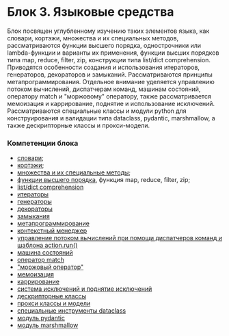 # Блок 3. Языковые средства

Блок посвящен углубленному изучению таких элементов языка, как словари, кортэжи, множества и их специальных методов, рассматриваются функции высшего порядка, однострочники или lambda-функции и варианты их применения, функции высших порядков типа map, reduce, filter, zip, конструкции типа list/dict comprehension. Приводятся особенности создания и использования итераторов, генераторов, декораторов и замыканий. Рассматриваются принципы метапрограммирования.
Отдельное внимание уделяется управлению потоком вычислений, диспатчерам команд, машинам состояний, оператору match и "моржовому" оператору, также рассматривается мемоизация и каррирование, поднятие и использование исключений.
Рассматриваются специальные классы и модули python для конструирования и валидации типа dataclass, pydantic, marshmallow, а также дескрипторные классы и прокси-модели.

### Компетенции блока

- [словари](./block3_1.md);
- [кортэжи](./block3_2.md);
- [множества и их специальные методы](./block3_3.md);
- [функции высшего порядка](./block3_4.md), функция map, reduce, filter, zip;
- [list/dict comprehension](./block3_5.md)
- [итераторы](./block3_6.md)
- [генераторы](./block3_7.md)
- [декораторы](./block3_8.md)
- [замыкания](./block3_9.md)
- [метапрограммирование](./block3_10.md)
- [контекстный менеджер](./block3_11.md)
- [управление потоком вычислений при помощи диспатчеров команд и шаблона action.run()](./block3_12.md)
- [машина состояний](./block3_13.md)
- [оператор match](./block3_14.md)
- ["моржовый оператор"](./block3_15.md)
- [мемоизация](./block3_16.md)
- [каррирование](./block3_17.md)
- [система исключений и поднятие исключений](./block3_18.md)
- [дескрипторные классы](./block3_19.md)
- [прокси классы и модели](./block3_20.md)
- [специальные инструменты dataclass](./block3_21.md)
- [модуль pydantic](./block3_22.md)
- [модуль marshmallow](./block3_23.md)